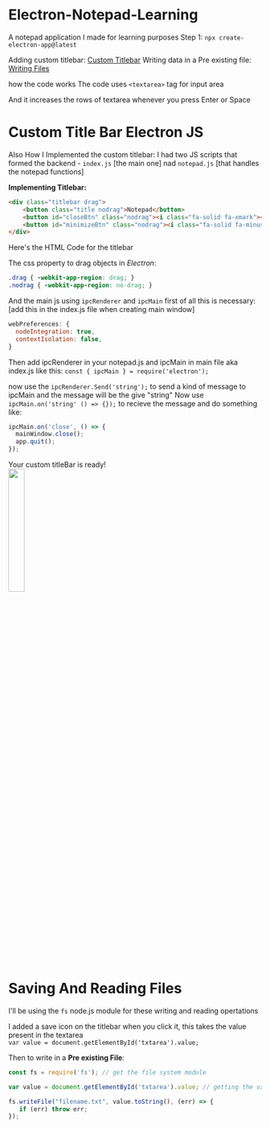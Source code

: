 # Electron-Notepad-Learning
A notepad application I made for learning purposes
Step 1: `npx create-electron-app@latest`

Adding custom titlebar: <a href="https://github.com/LOSTCANTiM/Electron-Notepad-L/blob/master/README.md#custom-title-bar-electron-js">Custom Titlebar</a>
Writing data in a Pre existing file: <a href="https://github.com/LOSTCANTiM/Electron-Notepad-L/blob/master/README.md#saving-and-reading-files">Writing Files</a>

how the code works
The code uses `<textarea>` tag for input area

And it increases the rows of textarea whenever you press Enter or Space

# Custom Title Bar Electron JS
Also How I Implemented the custom titlebar:
I had two JS scripts that formed the backend - `index.js` [the main one] nad `notepad.js` [that handles the notepad functions]

**Implementing Titlebar:**
```html
<div class="titlebar drag">
    <button class="title nodrag">Notepad</button>
    <button id="closeBtn" class="nodrag"><i class="fa-solid fa-xmark"></i></button>
    <button id="minimizeBtn" class="nodrag"><i class="fa-solid fa-minus"></i></button>
</div>
```
Here's the HTML Code for the titlebar

The css property to drag objects in _Electron_:
```css
.drag { -webkit-app-region: drag; }
.nodrag { -webkit-app-region: no-drag; }
```
And the main js using `ipcRenderer` and `ipcMain`
first of all this is necessary: [add this in the index.js file when creating main window]
```js
webPreferences: {
  nodeIntegration: true,
  contextIsolation: false,
}
``` 

Then add ipcRenderer in your notepad.js and ipcMain in main file aka index.js
like this: `const { ipcMain } = require('electron');`

now use the `ipcRenderer.Send('string');` to send a kind of message to ipcMain and the message will be the give "string"
Now use `ipcMain.on('string' () => {});` to recieve the message and do something like:

```js
ipcMain.on('close', () => {
  mainWindow.close();
  app.quit();
});
```

Your custom titleBar is ready! <br>
<img src="https://cdn.discordapp.com/attachments/888375074808287304/949979404409384980/unknown.png" width="25%">

# Saving And Reading Files
I'll be using the `fs` node.js module for these writing and reading opertations

I added a save icon on the titlebar when you click it, this takes the value present in the textarea <br>
`var value = document.getElementById('txtarea').value;`

Then to write in a **Pre existing File**:
```js
const fs = require('fs'); // get the file system module

var value = document.getElementById('txtarea').value; // getting the value in textarea

fs.writeFile("filename.txt", value.toString(), (err) => {
   if (err) throw err; 
});
```

